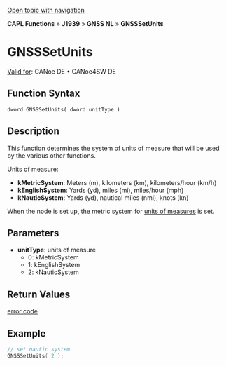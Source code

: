 [Open topic with navigation](../../../../../../CANoeDEFamily.htm#Topics/CAPLFunctions/J1939/GNSSNodeLayer/Functions/CAPLfunctionGNSSsetunits.md)

**CAPL Functions** » **J1939** » **GNSS NL** » **GNSSSetUnits**

# GNSSSetUnits

[Valid for](../../../../Shared/FeatureAvailability.md): CANoe DE • CANoe4SW DE

## Function Syntax

```
dword GNSSSetUnits( dword unitType )
```

## Description

This function determines the system of units of measure that will be used by the various other functions.

Units of measure:

- **kMetricSystem**: Meters (m), kilometers (km), kilometers/hour (km/h)
- **kEnglishSystem**: Yards (yd), miles (mi), miles/hour (mph)
- **kNauticSystem**: Yards (yd), nautical miles (nmi), knots (kn)

When the node is set up, the metric system for [units of measures](../../../../CANoeCANalyzer/J1939/gnssNL/gnssNLUnits.md) is set.

## Parameters

- **unitType**: units of measure
  - 0: kMetricSystem
  - 1: kEnglishSystem
  - 2: kNauticSystem

## Return Values

[error code](../CAPLfunctionsGNSSNLErrorCodesGetLastError.md)

## Example

```c
// set nautic system
GNSSSetUnits( 2 );
```
